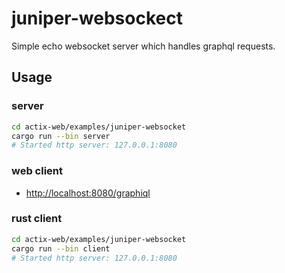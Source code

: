 # juniper-websockect

Simple echo websocket server which handles graphql requests.

## Usage

### server

```bash
cd actix-web/examples/juniper-websocket
cargo run --bin server
# Started http server: 127.0.0.1:8080
```

### web client

- [http://localhost:8080/graphiql](http://localhost:8080/graphiql)

### rust client

```bash
cd actix-web/examples/juniper-websocket
cargo run --bin client
# Started http server: 127.0.0.1:8080
```